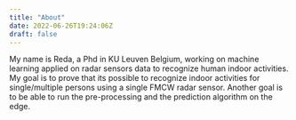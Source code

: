 ```yaml
---
title: "About"
date: 2022-06-26T19:24:06Z
draft: false
---
```


My name is Reda, a Phd in KU Leuven Belgium, working on machine learning applied on radar sensors data to recognize human indoor activities.
My goal is to prove that its possible to recognize indoor activities for single/multiple persons using a single FMCW radar sensor. Another goal is to be able to run the pre-processing and the prediction algorithm on the edge.